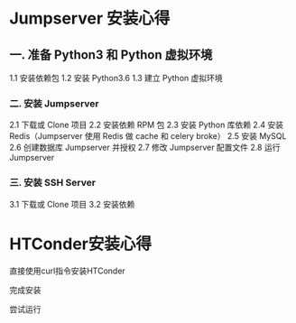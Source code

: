 # Jumpserver 安装心得

## 一. 准备 Python3 和 Python 虚拟环境

1.1 安装依赖包
1.2 安装 Python3.6
1.3 建立 Python 虚拟环境

### 二. 安装 Jumpserver

2.1 下载或 Clone 项目
2.2 安装依赖 RPM 包
2.3 安装 Python 库依赖
2.4 安装 Redis（Jumpserver 使用 Redis 做 cache 和 celery broke）
2.5 安装 MySQL
2.6 创建数据库 Jumpserver 并授权
2.7 修改 Jumpserver 配置文件
2.8 运行 Jumpserver

### 三. 安装 SSH Server 

3.1 下载或 Clone 项目
3.2 安装依赖

# HTConder安装心得

直接使用curl指令安装HTConder 

完成安装

尝试运行


